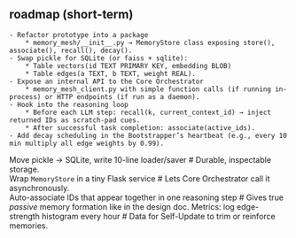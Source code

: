 ## roadmap (short-term)
    - Refactor prototype into a package
        * memory_mesh/__init__.py → MemoryStore class exposing store(), associate(), recall(), decay().
    - Swap pickle for SQLite (or faiss + sqlite):
        * Table vectors(id TEXT PRIMARY KEY, embedding BLOB)
        * Table edges(a TEXT, b TEXT, weight REAL).
    - Expose an internal API to the Core Orchestrator
        * memory_mesh_client.py with simple function calls (if running in-process) or HTTP endpoints (if run as a daemon).
    - Hook into the reasoning loop
        * Before each LLM step: recall(k, current_context_id) → inject returned IDs as scratch-pad cues.
        * After successful task completion: associate(active_ids).
    - Add decay scheduling in the Bootstrapper’s heartbeat (e.g., every 10 min multiply all edge weights by 0.99).

Move pickle → SQLite, write 10-line loader/saver                # Durable, inspectable storage.                                 
Wrap `MemoryStore` in a tiny Flask service                      # Lets Core Orchestrator call it asynchronously.                
Auto-associate IDs that appear together in one reasoning step   # Gives true *passive* memory formation like in the design doc. 
Metrics: log edge-strength histogram every hour                 # Data for Self-Update to trim or reinforce memories.           
